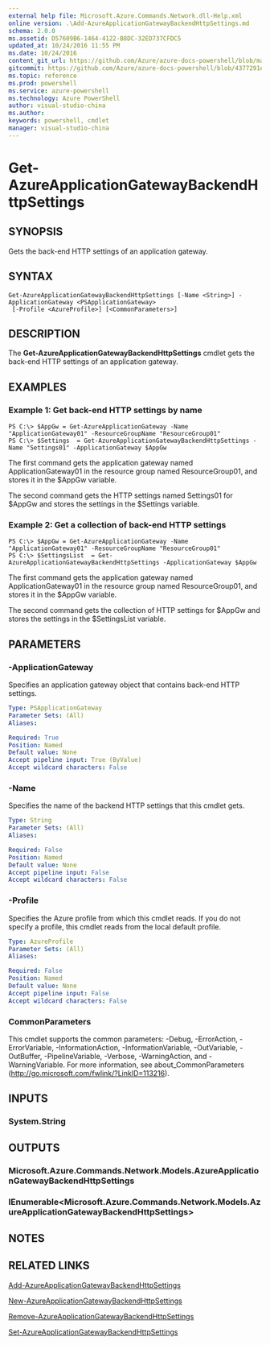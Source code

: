 ```yaml
---
external help file: Microsoft.Azure.Commands.Network.dll-Help.xml
online version: .\Add-AzureApplicationGatewayBackendHttpSettings.md
schema: 2.0.0
ms.assetid: D57609B6-1464-4122-B8DC-32ED737CFDC5
updated_at: 10/24/2016 11:55 PM
ms.date: 10/24/2016
content_git_url: https://github.com/Azure/azure-docs-powershell/blob/master/azureps-cmdlets-docs/ResourceManager/AzureRM.Network/v0.9.8/Get-AzureApplicationGatewayBackendHttpSettings.md
gitcommit: https://github.com/Azure/azure-docs-powershell/blob/4377291ee360e58e2c1c5d644155daf6a0279055/azureps-cmdlets-docs/ResourceManager/AzureRM.Network/v0.9.8/Get-AzureApplicationGatewayBackendHttpSettings.md
ms.topic: reference
ms.prod: powershell
ms.service: azure-powershell
ms.technology: Azure PowerShell
author: visual-studio-china
ms.author: 
keywords: powershell, cmdlet
manager: visual-studio-china
---
```


# Get-AzureApplicationGatewayBackendHttpSettings

## SYNOPSIS
Gets the back-end HTTP settings of an application gateway.

## SYNTAX

```
Get-AzureApplicationGatewayBackendHttpSettings [-Name <String>] -ApplicationGateway <PSApplicationGateway>
 [-Profile <AzureProfile>] [<CommonParameters>]
```

## DESCRIPTION
The **Get-AzureApplicationGatewayBackendHttpSettings** cmdlet gets the back-end HTTP settings of an application gateway.

## EXAMPLES

### Example 1: Get back-end HTTP settings by name
```
PS C:\> $AppGw = Get-AzureApplicationGateway -Name "ApplicationGateway01" -ResourceGroupName "ResourceGroup01"
PS C:\> $Settings  = Get-AzureApplicationGatewayBackendHttpSettings -Name "Settings01" -ApplicationGateway $AppGw
```

The first command gets the application gateway named ApplicationGateway01 in the resource group named ResourceGroup01, and stores it in the $AppGw variable.

The second command gets the HTTP settings named Settings01 for $AppGw and stores the settings in the $Settings variable.

### Example 2: Get a collection of back-end HTTP settings
```
PS C:\> $AppGw = Get-AzureApplicationGateway -Name "ApplicationGateway01" -ResourceGroupName "ResourceGroup01"
PS C:\> $SettingsList  = Get-AzureApplicationGatewayBackendHttpSettings -ApplicationGateway $AppGw
```

The first command gets the application gateway named ApplicationGateway01 in the resource group named ResourceGroup01, and stores it in the $AppGw variable.

The second command gets the collection of HTTP settings for $AppGw and stores the settings in the $SettingsList variable.

## PARAMETERS

### -ApplicationGateway
Specifies an application gateway object that contains back-end HTTP settings.

```yaml
Type: PSApplicationGateway
Parameter Sets: (All)
Aliases: 

Required: True
Position: Named
Default value: None
Accept pipeline input: True (ByValue)
Accept wildcard characters: False
```

### -Name
Specifies the name of the backend HTTP settings that this cmdlet gets.

```yaml
Type: String
Parameter Sets: (All)
Aliases: 

Required: False
Position: Named
Default value: None
Accept pipeline input: False
Accept wildcard characters: False
```

### -Profile
Specifies the Azure profile from which this cmdlet reads.
If you do not specify a profile, this cmdlet reads from the local default profile.

```yaml
Type: AzureProfile
Parameter Sets: (All)
Aliases: 

Required: False
Position: Named
Default value: None
Accept pipeline input: False
Accept wildcard characters: False
```

### CommonParameters
This cmdlet supports the common parameters: -Debug, -ErrorAction, -ErrorVariable, -InformationAction, -InformationVariable, -OutVariable, -OutBuffer, -PipelineVariable, -Verbose, -WarningAction, and -WarningVariable. For more information, see about_CommonParameters (http://go.microsoft.com/fwlink/?LinkID=113216).

## INPUTS

### System.String

## OUTPUTS

### Microsoft.Azure.Commands.Network.Models.AzureApplicationGatewayBackendHttpSettings

### IEnumerable<Microsoft.Azure.Commands.Network.Models.AzureApplicationGatewayBackendHttpSettings>

## NOTES

## RELATED LINKS

[Add-AzureApplicationGatewayBackendHttpSettings](xref:ResourceManager/AzureRM.Network/v0.9.8/Add-AzureApplicationGatewayBackendHttpSettings.md)

[New-AzureApplicationGatewayBackendHttpSettings](xref:ResourceManager/AzureRM.Network/v0.9.8/New-AzureApplicationGatewayBackendHttpSettings.md)

[Remove-AzureApplicationGatewayBackendHttpSettings](xref:ResourceManager/AzureRM.Network/v0.9.8/Remove-AzureApplicationGatewayBackendHttpSettings.md)

[Set-AzureApplicationGatewayBackendHttpSettings](xref:ResourceManager/AzureRM.Network/v0.9.8/Set-AzureApplicationGatewayBackendHttpSettings.md)


